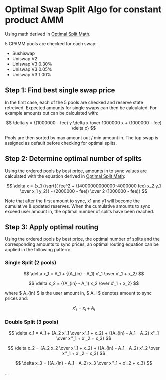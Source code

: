 # Optimal Swap Split Algo for constant product AMM

Using math derived in [Optimal Split Math](math.md).

5 CPAMM pools are checked for each swap:
- Sushiswap
- Uniswap V2
- Uniswap V3 0.30%
- Uniswap V3 0.05%
- Uniswap V3 1.00%

## Step 1: Find best single swap price

In the first case, each of the 5 pools are checked and reserve state retreived. Expected amounts for single swaps can then be calculated. For example amounts out can be calculated with:

$$ \delta y = {(1000000 - fee) y \delta x \over 1000000 x + (1000000 - fee) \delta x} $$

Pools are then sorted by max amount out / min amount in. The top swap is assigned as default before checking for optimal splits.

## Step 2: Determine optimal number of splits

Using the ordered pools by best price, amounts in to sync values are calculated with the equation derived in [Optimal Split Math](math.md):

$$ \delta x = {x_1 (\sqrt{( fee^2 + {(4000000000000-4000000 fee) x_2 y_1 \over x_1 y_2}} - (2000000 - fee)) \over 2 (1000000 - fee)} $$

Note that after the first amount to sync, x1 and y1 will become the cumulative & updated reserves. When the cumulative amounts to sync exceed user amount in, the optimal number of splits have been reached.

## Step 3: Apply optimal routing

Using the ordered pools by best price, the optimal number of splits and the corresponding amounts to sync prices, an optimal routing equation can be applied in the following pattern:

### Single Split (2 pools)

$$ \delta x_1 = A_1 + {(A_{in} - A_1) x'_1 \over x'_1 + x_2} $$

$$ \delta x_2 = {(A_{in} - A_1) x_2 \over x'_1 + x_2} $$

where $ A_{in} $ is the user amount in, $ A_i $ denotes amount to sync prices and:

$$ x'_i = x_i + A_i $$

### Double Split (3 pools)

$$ \delta x_1 = A_1 + {A_2 x'_1 \over x'_1 + x_2} + {(A_{in} - A_1 - A_2) x''_1 \over x''_1 + x'_2 + x_3} $$

$$ \delta x_2 = {A_2 x_2 \over x'_1 + x_2} + {(A_{in} - A_1 - A_2) x'_2 \over x''_1 + x'_2 + x_3} $$

$$ \delta x_3 = {(A_{in} - A_1 - A_2) x_3 \over x''_1 + x'_2 + x_3} $$

...